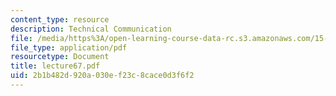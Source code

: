 ```yaml
---
content_type: resource
description: Technical Communication
file: /media/https%3A/open-learning-course-data-rc.s3.amazonaws.com/15-351-managing-the-innovation-process-fall-2002/2b1b482d920a030ef23c8cace0d3f6f2_lecture67.pdf
file_type: application/pdf
resourcetype: Document
title: lecture67.pdf
uid: 2b1b482d-920a-030e-f23c-8cace0d3f6f2
---
```

